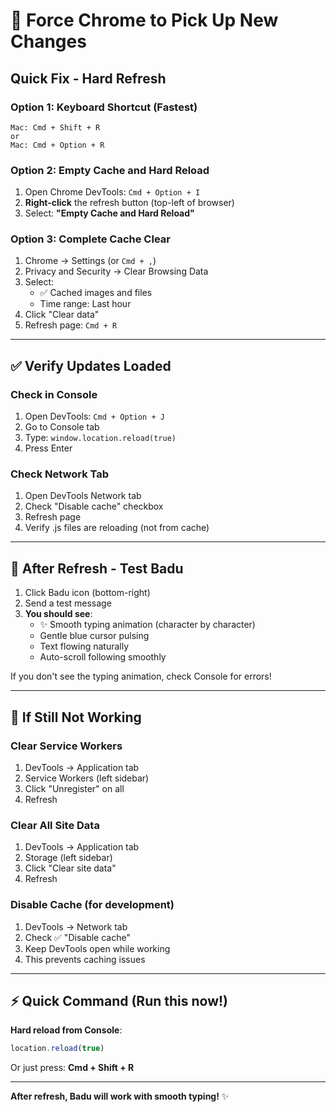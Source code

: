 # 🔄 Force Chrome to Pick Up New Changes

## Quick Fix - Hard Refresh

### **Option 1: Keyboard Shortcut (Fastest)**
```
Mac: Cmd + Shift + R
or
Mac: Cmd + Option + R
```

### **Option 2: Empty Cache and Hard Reload**
1. Open Chrome DevTools: `Cmd + Option + I`
2. **Right-click** the refresh button (top-left of browser)
3. Select: **"Empty Cache and Hard Reload"**

### **Option 3: Complete Cache Clear**
1. Chrome → Settings (or `Cmd + ,`)
2. Privacy and Security → Clear Browsing Data
3. Select:
   - ✅ Cached images and files
   - Time range: Last hour
4. Click "Clear data"
5. Refresh page: `Cmd + R`

---

## ✅ Verify Updates Loaded

### **Check in Console**
1. Open DevTools: `Cmd + Option + J`
2. Go to Console tab
3. Type: `window.location.reload(true)`
4. Press Enter

### **Check Network Tab**
1. Open DevTools Network tab
2. Check "Disable cache" checkbox
3. Refresh page
4. Verify .js files are reloading (not from cache)

---

## 🎯 After Refresh - Test Badu

1. Click Badu icon (bottom-right)
2. Send a test message
3. **You should see**:
   - ✨ Smooth typing animation (character by character)
   - Gentle blue cursor pulsing
   - Text flowing naturally
   - Auto-scroll following smoothly

If you don't see the typing animation, check Console for errors!

---

## 🔧 If Still Not Working

### **Clear Service Workers**
1. DevTools → Application tab
2. Service Workers (left sidebar)
3. Click "Unregister" on all
4. Refresh

### **Clear All Site Data**
1. DevTools → Application tab
2. Storage (left sidebar)
3. Click "Clear site data"
4. Refresh

### **Disable Cache (for development)**
1. DevTools → Network tab
2. Check ✅ "Disable cache"
3. Keep DevTools open while working
4. This prevents caching issues

---

## ⚡ Quick Command (Run this now!)

**Hard reload from Console**:
```javascript
location.reload(true)
```

Or just press: **Cmd + Shift + R**

---

**After refresh, Badu will work with smooth typing!** ✨


